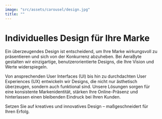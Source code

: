 ```yaml
---
image: "src/assets/carousel/design.jpg"
title: ""
---
```

 
# Individuelles Design für Ihre Marke

Ein überzeugendes Design ist entscheidend, um Ihre Marke wirkungsvoll zu präsentieren und sich von der Konkurrenz abzuheben. Bei AeraByte gestalten wir einzigartige, benutzerorientierte Designs, die Ihre Vision und Werte widerspiegeln.

Von ansprechenden User Interfaces (UI) bis hin zu durchdachten User Experiences (UX) entwickeln wir Designs, die nicht nur ästhetisch überzeugen, sondern auch funktional sind. Unsere Lösungen sorgen für eine konsistente Markenidentität, stärken Ihre Online-Präsenz und hinterlassen einen bleibenden Eindruck bei Ihren Kunden.

Setzen Sie auf kreatives und innovatives Design – maßgeschneidert für Ihren Erfolg.